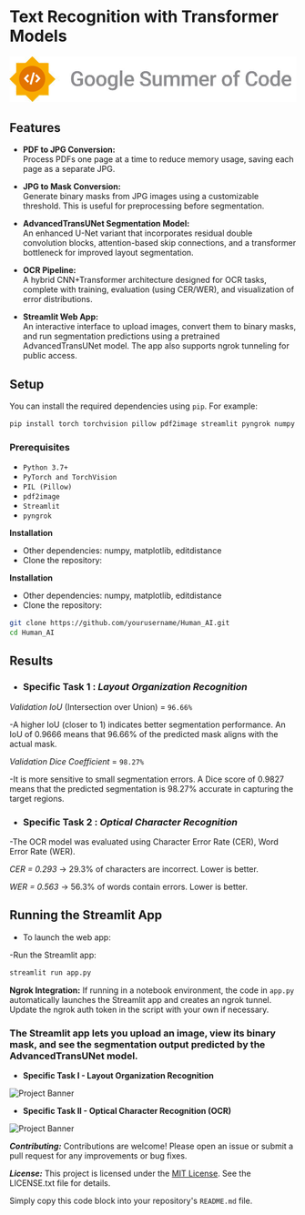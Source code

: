 # Text Recognition with Transformer Models


![Project Banner](External_Images/image.png)
## Features

- **PDF to JPG Conversion:**  
  Process PDFs one page at a time to reduce memory usage, saving each page as a separate JPG.

- **JPG to Mask Conversion:**  
  Generate binary masks from JPG images using a customizable threshold. This is useful for preprocessing before segmentation.

- **AdvancedTransUNet Segmentation Model:**  
  An enhanced U-Net variant that incorporates residual double convolution blocks, attention-based skip connections, and a transformer bottleneck for improved layout segmentation.

- **OCR Pipeline:**  
  A hybrid CNN+Transformer architecture designed for OCR tasks, complete with training, evaluation (using CER/WER), and visualization of error distributions.

- **Streamlit Web App:**  
  An interactive interface to upload images, convert them to binary masks, and run segmentation predictions using a pretrained AdvancedTransUNet model. The app also supports ngrok tunneling for public access.

## Setup


You can install the required dependencies using `pip`. For example:

```bash
pip install torch torchvision pillow pdf2image streamlit pyngrok numpy matplotlib editdistance
```


### Prerequisites

- `Python 3.7+`
- `PyTorch and TorchVision`
- `PIL (Pillow)`
- `pdf2image`
- `Streamlit`
- `pyngrok`

**Installation**
- Other dependencies: numpy, matplotlib, editdistance
- Clone the repository:

**Installation**
- Other dependencies: numpy, matplotlib, editdistance
- Clone the repository:

```bash
git clone https://github.com/yourusername/Human_AI.git
cd Human_AI
```

## Results
- ### Specific Task 1 : *Layout Organization Recognition*

*Validation IoU* (Intersection over Union) = `96.66%`

-A higher IoU (closer to 1) indicates better segmentation performance. An IoU of 0.9666 means that 96.66% of the predicted mask aligns with the actual mask.

*Validation Dice Coefficient* = `98.27%`

-It is more sensitive to small segmentation errors. A Dice score of 0.9827 means that the predicted segmentation is 98.27% accurate in capturing the target regions.

- ### Specific Task 2 : *Optical Character Recognition*

-The OCR model was evaluated using Character Error Rate (CER), Word Error Rate (WER).

*CER = 0.293* → 29.3% of characters are incorrect. Lower is better.

*WER = 0.563* → 56.3% of words contain errors. Lower is better.



## **Running the Streamlit App**
- To launch the web app:

-Run the Streamlit app:

```bash
streamlit run app.py
```

**Ngrok Integration:**
If running in a notebook environment, the code in `app.py` automatically launches the Streamlit app and creates an ngrok tunnel. Update the ngrok auth token in the script with your own if necessary.


### The Streamlit app lets you upload an image, view its binary mask, and see the segmentation output predicted by the AdvancedTransUNet model.

- **Specific Task I - Layout Organization Recognition**

![Project Banner](External_Images/gif_specific_1.gif)


- **Specific Task II - Optical Character Recognition (OCR)**

![Project Banner](External_Images/gif_specific_2.gif)




***Contributing:***
Contributions are welcome! Please open an issue or submit a pull request for any improvements or bug fixes.

***License:***
This project is licensed under the [MIT License](LICENSE). See the LICENSE.txt file for details.




Simply copy this code block into your repository's `README.md` file.



